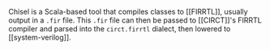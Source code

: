 Chisel is a Scala-based tool that compiles classes to [[FIRRTL]], usually output in a `.fir` file. This `.fir` file can then be passed to [[CIRCT]]'s FIRRTL compiler and parsed into the `circt.firrtl` dialect, then lowered to [[system-verilog]].